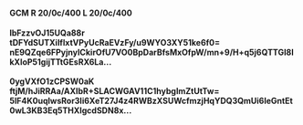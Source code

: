 #### GCM R 20/0c/400 L 20/0c/400
**lbFzzvOJ15UQa88r**<br/>**tDFYdSUTXiIfIxtVPyUcRaEVzFy/u9WYO3XY51ke6f0=**<br/>**nE9QZqe6FPyjnyICkirOfU7VO0BpDarBfsMxOfpW/mn+9/H+q5j6QTTGI8IkXIoP51gijTTtGEsRX6La...**<br/><br/>
**0ygVXfO1zCPSW0aK**<br/>**ftjM/hJiRRAa/AXIbR+SLACWGAV11C1hybglmZtUtTw=**<br/>**5lF4K0uqlwsRor3li6XeT27J4z4RWBzXSUWcfmzjHqYDQ3QmUi6leGntEt0wL3KB3Eq5THXIgcdSDN8x...**